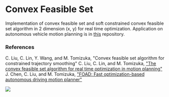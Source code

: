 # Convex Feasible Set

Implementation of convex feasible set and soft constrained convex feasible set algorithm in 2 dimension (x, y) for real time optimization. Application on autonomous vehicle motion planning is in [this](https://github.com/intelligent-control-lab/Auto_Vehicle_Simulator) repository.

### References
C. Liu, C. Lin, Y. Wang, and M. Tomizuka, "Convex feasible set algorithm for constrained trajectory smoothing"
 C. Liu, C. Lin, and M. Tomizuka, ["The convex feasible set algorithm for real time optimization in motion planning"](https://arxiv.org/abs/1709.00627)
J. Chen, C. Liu, and M. Tomizuka, ["FOAD: Fast optimization-based autonomous driving motion planner"](https://ieeexplore.ieee.org/document/8431104)

![](https://i.imgur.com/UZcIE5T.png)
